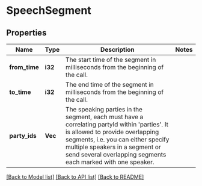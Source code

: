 # SpeechSegment

## Properties

Name | Type | Description | Notes
------------ | ------------- | ------------- | -------------
**from_time** | **i32** | The start time of the segment in milliseconds from the beginning of the call. | 
**to_time** | **i32** | The end time of the segment in milliseconds from the beginning of the call. | 
**party_ids** | **Vec<String>** | The speaking parties in the segment, each must have a correlating partyId within 'parties'. It is allowed to provide overlapping segments, i.e. you can either specify multiple speakers in a segment or send several overlapping segments each marked with one speaker. | 

[[Back to Model list]](../README.md#documentation-for-models) [[Back to API list]](../README.md#documentation-for-api-endpoints) [[Back to README]](../README.md)


